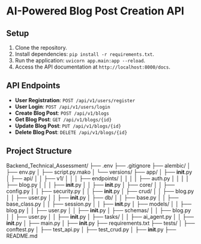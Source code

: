 # AI-Powered Blog Post Creation API

## Setup

1. Clone the repository.
2. Install dependencies: `pip install -r requirements.txt`.
3. Run the application: `uvicorn app.main:app --reload`.
4. Access the API documentation at `http://localhost:8000/docs`.

## API Endpoints

- **User Registration**: `POST /api/v1/users/register`
- **User Login**: `POST /api/v1/users/login`
- **Create Blog Post**: `POST /api/v1/blogs`
- **Get Blog Post**: `GET /api/v1/blogs/{id}`
- **Update Blog Post**: `PUT /api/v1/blogs/{id}`
- **Delete Blog Post**: `DELETE /api/v1/blogs/{id}`


## Project Structure

Backend_Technical_Assessment/
├── .env
├── .gitignore
├── alembic/
│   ├── env.py
│   ├── script.py.mako
│   └── versions/
├── app/
│   ├── __init__.py
│   ├── api/
│   │   ├── v1/
│   │   │   ├── endpoints/
│   │   │   │   ├── auth.py
│   │   │   │   ├── blog.py
│   │   │   ├── __init__.py
│   │   ├── __init__.py
│   ├── core/
│   │   ├── config.py
│   │   ├── security.py
│   │   ├── __init__.py
│   ├── crud/
│   │   ├── blog.py
│   │   ├── user.py
│   │   ├── __init__.py
│   ├── db/
│   │   ├── base.py
│   │   ├── base_class.py
│   │   ├── session.py
│   │   ├── __init__.py
│   ├── models/
│   │   ├── blog.py
│   │   ├── user.py
│   │   ├── __init__.py
│   ├── schemas/
│   │   ├── blog.py
│   │   ├── user.py
│   │   ├── __init__.py
│   ├── tasks/
│   │   ├── ai_agent.py
│   │   ├── __init__.py
│   ├── main.py
│   ├── __init__.py
├── requirements.txt
├── tests/
│   ├── conftest.py
│   ├── test_api.py
│   ├── test_crud.py
│   ├── __init__.py
├── README.md
